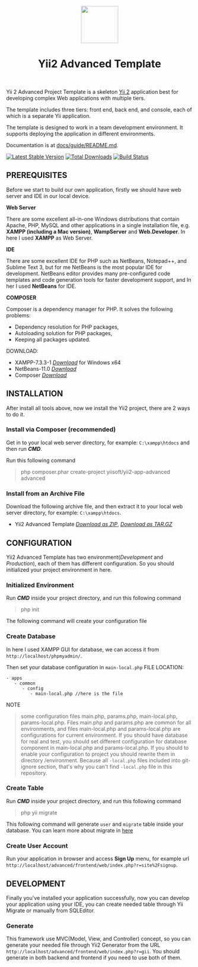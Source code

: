 <p align="center">
    <a href="https://github.com/yiisoft" target="_blank">
        <img src="https://avatars0.githubusercontent.com/u/993323" height="100px">
    </a>
    <h1 align="center">Yii2 Advanced Template</h1>
    <br>
</p>

Yii 2 Advanced Project Template is a skeleton [Yii 2](http://www.yiiframework.com/) application best for
developing complex Web applications with multiple tiers.

The template includes three tiers: front end, back end, and console, each of which
is a separate Yii application.

The template is designed to work in a team development environment. It supports
deploying the application in different environments.

Documentation is at [docs/guide/README.md](docs/guide/README.md).

[![Latest Stable Version](https://img.shields.io/packagist/v/yiisoft/yii2-app-advanced.svg)](https://packagist.org/packages/yiisoft/yii2-app-advanced)
[![Total Downloads](https://img.shields.io/packagist/dt/yiisoft/yii2-app-advanced.svg)](https://packagist.org/packages/yiisoft/yii2-app-advanced)
[![Build Status](https://travis-ci.org/yiisoft/yii2-app-advanced.svg?branch=master)](https://travis-ci.org/yiisoft/yii2-app-advanced)

## PREREQUISITES
Before we start to build our own application, firstly we should have web server and IDE in our local device.

**Web Server**

There are some excellent all-in-one Windows distributions that contain Apache, PHP, MySQL and other applications in a single installation file, e.g. **XAMPP (including a Mac version)**, **WampServer** and **Web.Developer**. In here I used **XAMPP** as Web Server.

**IDE**

There are some excellent IDE for PHP such as NetBeans, Notepad++, and Sublime Text 3, but for me NetBeans is the most popular IDE for development. NetBeans editor provides many pre-configured code templates and code generation tools for faster development support, and In her I used **NetBeans** for IDE.

**COMPOSER**

Composer is a dependency manager for PHP. It solves the following problems:
- Dependency resolution for PHP packages,
- Autoloading solution for PHP packages,
- Keeping all packages updated.


DOWNLOAD:

- XAMPP-7.3.3-1 [_Download_](bit.ly/2InGmvO) for Windows x64    
- NetBeans-11.0 [_Download_](https://pages.github.com/)
- Composer [_Download_](http://bit.ly/2Kp6Y24)

## INSTALLATION
After install all tools above, now we install the Yii2 project, there are 2 ways to do it.

### Install via Composer (recommended)
Get in to your local web server directory, for example: `C:\xampp\htdocs` and then run **_CMD_**.

Run this following command
> php composer.phar create-project yiisoft/yii2-app-advanced advanced

### Install from an Archive File

Download the following archive file, and then extract it to your local web server directory, for example: `C:\xampp\htdocs`.
- Yii2 Advanced Template [_Download as ZIP_](http://bit.ly/2Ge50xh), [_Download as TAR.GZ_](http://bit.ly/2Z4e27F)

## CONFIGURATION

Yii2 Advanced Template has two environment(_Development_ and _Production_), each of them has different configuration. So you should initialized your project environment in here.

### Initialized Environment
Run **_CMD_** inside your project directory, and run this following command
> php init

The following command will create your configuration file

### Create Database
In here I used XAMPP GUI for database, we can access it from `http://localhost/phpmyadmin/`.

Then set your database configuration in `main-local.php`
FILE LOCATION:
```
- apps
   - common
      - config
         - main-local.php //here is the file
```

NOTE
> some configuration files main.php, params.php, main-local.php, params-local.php. Files main.php and params.php are common for all environments, and files main-local.php and params-local.php are configurations for current environment. 
> If you should have database for real and test, you should set different configuration for database component in main-local.php and params-local.php.
> If you should to enable your configuration to project you should rewrite them in directory /environment. Because all `-local.php` files included into git-ignore section, that's why you can't find `-local.php` file in this repository.

### Create Table
Run **_CMD_** inside your project directory, and run this following command
> php yii migrate

This following command will generate `user` and `migrate` table inside your database. You can learn more about migrate in [here](https://www.yiiframework.com/doc/guide/2.0/en/db-migrations)

### Create User Account
Run your application in browser and access **Sign Up** menu, for example url `http://localhost/advanced/frontend/web/index.php?r=site%2Fsignup`.

## DEVELOPMENT
Finally you've installed your application successfully, now you can develop your application using your IDE, you can create needed table through Yii Migrate or manually from SQLEditor.

### Generate 
This framework use MVC(Model, View, and Controller) concept, so you can generate your needed file through Yii2 Generator from the URL `http://localhost/advanced/frontend/web/index.php?r=gii`. You should generate in both backend and frontend if you need to use both of them.
